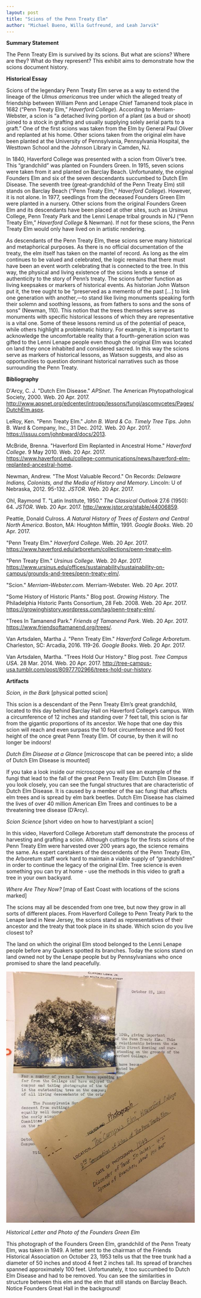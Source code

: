 ```yaml
---
layout: post
title: "Scions of the Penn Treaty Elm"
author: "Michael Bueno, Willa Gutfreund, and Leah Jarvik"
---
```


**Summary Statement** 

The Penn Treaty Elm is survived by its scions. But what are scions? Where are they? What do they represent? This exhibit aims to demonstrate how the scions document history.

**Historical Essay**

Scions of the legendary Penn Treaty Elm serve as a way to extend the lineage of the *Ulmus americanus* tree under which the alleged treaty of friendship between William Penn and Lenape Chief Tamanend took place in 1682 (“Penn Treaty Elm,” *Haverford College*). According to Merriam-Webster, a scion is “a detached living portion of a plant (as a bud or shoot) joined to a stock in grafting and usually supplying solely aerial parts to a graft.” One of the first scions was taken from the Elm by General Paul Oliver and replanted at his home. Other scions taken from the original elm have been planted at the University of Pennsylvania, Pennsylvania Hospital, the Westtown School and the Johnson Library in Camden, NJ.

In 1840, Haverford College was presented with a scion from Oliver’s tree. This “grandchild” was planted on Founders Green. In 1915, seven scions were taken from it and planted on Barclay Beach. Unfortunately, the original Founders Elm and six of the seven descendants succumbed to Dutch Elm Disease. The seventh tree (great-grandchild of the Penn Treaty Elm) still stands on Barclay Beach (“Penn Treaty Elm,” *Haverford College*). However, it is not alone. In 1977, seedlings from the deceased Founders Green Elm were planted in a nursery. Other scions from the original Founders Green Elm and its descendants have been placed at other sites, such as Ursinus College, Penn Treaty Park and the Lenni Lenape tribal grounds in NJ (“Penn Treaty Elm,” *Haverford College* & Newman). If not for these scions, the Penn Treaty Elm would only have lived on in artistic rendering.

As descendants of the Penn Treaty Elm, these scions serve many historical and metaphorical purposes. As there is no official documentation of the treaty, the elm itself has taken on the mantel of record. As long as the elm continues to be valued and celebrated, the logic remains that there must have been an event worth celebrating that is connected to the tree. In this way, the physical and living existence of the scions lends a sense of authenticity to the story of Penn’s treaty. The scions further function as living keepsakes or markers of historical events. As historian John Watson put it, the tree ought to be “preserved as a memento of the past [...] to link one generation with another,—to stand like living monuments speaking forth their solemn and soothing lessons, as from fathers to sons and the sons of sons” (Newman, 110). This notion that the trees themselves serve as monuments with specific historical lessons of which they are representative is a vital one. Some of these lessons remind us of the potential of peace, while others highlight a problematic history. For example, it is important to acknowledge the uncomfortable reality that a fourth-generation scion was gifted to the Lenni Lenape people even though the original Elm was located on land they once inhabited and considered sacred. In this way the scions serve as markers of historical lessons, as Watson suggests, and also as opportunities to question dominant historical narratives such as those surrounding the Penn Treaty.

**Bibliography**

D'Arcy, C. J. "Dutch Elm Disease." *APSnet*. The American Phytopathological Society, 2000. Web. 20 Apr. 2017. http://www.apsnet.org/edcenter/intropp/lessons/fungi/ascomycetes/Pages/DutchElm.aspx. 

LeRoy, Ken. "Penn Treaty Elm." *John B. Ward & Co. Timely Tree Tips.* John B. Ward & Company, Inc., 31 Dec. 2012. Web. 20 Apr. 2017. https://issuu.com/johnbward/docs/2013.

McBride, Brenna. "Haverford Elm Replanted in Ancestral Home." *Haverford College*. 9 May 2010. Web. 20 Apr. 2017. https://www.haverford.edu/college-communications/news/haverford-elm-replanted-ancestral-home.

Newman, Andrew. "The Most Valuable Record." On Records: *Delaware Indians, Colonists, and the Media of History and Memory*. Lincoln: U of Nebraska, 2012. 95-132. *JSTOR*. Web. 20 Apr. 2017.

Ohl, Raymond T. "Latin Institute, 1950." *The Classical Outlook* 27.6 (1950): 64. *JSTOR*. Web. 20 Apr. 2017. http://www.jstor.org/stable/44006859.

Peattie, Donald Culross. *A Natural History of Trees of Eastern and Central North America*. Boston, MA: Houghton Mifflin, 1991. *Google Books*. Web. 20 Apr. 2017.

"Penn Treaty Elm." *Haverford College*. Web. 20 Apr. 2017. https://www.haverford.edu/arboretum/collections/penn-treaty-elm.

"Penn Treaty Elm." *Ursinus College*. Web. 20 Apr. 2017. https://www.ursinus.edu/offices/sustainability/sustainability-on-campus/grounds-and-trees/penn-treaty-elm/.

"Scion." *Merriam-Webster.com.* Merriam-Webster. Web. 20 Apr. 2017.

"Some History of Historic Plants." Blog post. *Growing History*. The Philadelphia Historic Pants Consortium, 28 Feb. 2008. Web. 20 Apr. 2017. https://growinghistory.wordpress.com/tag/penn-treaty-elm/.

"Trees In Tamanend Park." *Friends of Tamanend Park*. Web. 20 Apr. 2017. https://www.friendsoftamanend.org/trees/. 

Van Artsdalen, Martha J. "Penn Treaty Elm." *Haverford College Arboretum*. Charleston, SC: Arcadia, 2016. 119-26. *Google Books*. Web. 20 Apr. 2017.

Van Artsdalen, Martha. "Trees Hold Our History." Blog post. *Tree Campus USA*. 28 Mar. 2014. Web. 20 Apr. 2017. http://tree-campus-usa.tumblr.com/post/80977702966/trees-hold-our-history. 

**Artifacts**

*Scion, in the Bark* [physical potted scion]

This scion is a descendant of the Penn Treaty Elm’s great grandchild, located to this day behind Barclay Hall on Haverford College’s campus. With a circumference of 12 inches and standing over 7 feet tall, this scion is far from the gigantic proportions of its ancestor. We hope that one day this scion will reach and even surpass the 10 foot circumference and 90 foot height of the once great Penn Treaty Elm. Of course, by then it will no longer be indoors!

*Dutch Elm Disease at a Glance* [microscope that can be peered into; a slide of Dutch Elm Disease is mounted]

If you take a look inside our microscope you will see an example of the fungi that lead to the fall of the great Penn Treaty Elm: Dutch Elm Disease. If you look closely, you can see the fungal structures that are characteristic of Dutch Elm Disease. It is caused by a member of the sac fungi that affects elm trees and is spread by elm bark beetles. Dutch Elm Disease has claimed the lives of over 40 million American Elm Trees and continues to be a threatening tree disease (D’Arcy).

*Scion Science* [short video on how to harvest/plant a scion]

In this video, Haverford College Arboretum staff demonstrate the process of harvesting and grafting a scion. Although cuttings for the firsts scions of the Penn Treaty Elm were harvested over 200 years ago, the science remains the same. As expert caretakers of the descendents of the Penn Treaty Elm, the Arboretum staff work hard to maintain a viable supply of “grandchildren” in order to continue the legacy of the original Elm. Tree science is even something you can try at home - use the methods in this video to graft a tree in your own backyard.

*Where Are They Now?* [map of East Coast with locations of the scions marked]

The scions may all be descended from one tree, but now they grow in all sorts of different places. From Haverford College to Penn Treaty Park to the Lenape land in New Jersey, the scions stand as representatives of their ancestor and the treaty that took place in its shade. Which scion do you live closest to? 

The land on which the original Elm stood belonged to the Lenni Lenape people before any Quakers spotted its branches. Today the scions stand on land owned not by the Lenape people but by Pennsylvanians who once promised to share the land peacefully.

![Historical Letter](https://github.com/mzarafon/penn-treaty-elm/blob/gh-pages/Image-for-Scions-Post.png)

*Historical Letter and Photo of the Founders Green Elm*

This photograph of the Founders Green Elm, grandchild of the Penn Treaty Elm, was taken in 1949. A letter sent to the chairman of the Friends Historical Association on October 23, 1953 tells us that the tree trunk had a diameter of 50 inches and stood 4 feet 2 inches tall. Its spread of branches spanned approximately 100 feet. Unfortunately, it too succumbed to Dutch Elm Disease and had to be removed. You can see the similarities in structure between this elm and the elm that still stands on Barclay Beach. Notice Founders Great Hall in the background!
